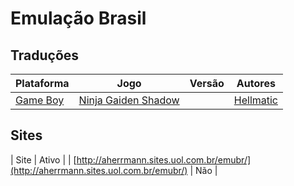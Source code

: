 # Emulação Brasil

## Traduções

| Plataforma | Jogo | Versão | Autores |
| ----------- | ----------- | ----------- | ----------- |
| [Game Boy](../../traducoes/game-boy/) | [Ninja Gaiden Shadow](../../traducoes/game-boy/ninja-gaiden-shadow_hellmatic/) |  | [Hellmatic](../../autores/hellmatic/) |

## Sites

| Site | Ativo |
| [http://aherrmann.sites.uol.com.br/emubr/](http://aherrmann.sites.uol.com.br/emubr/) | Não |